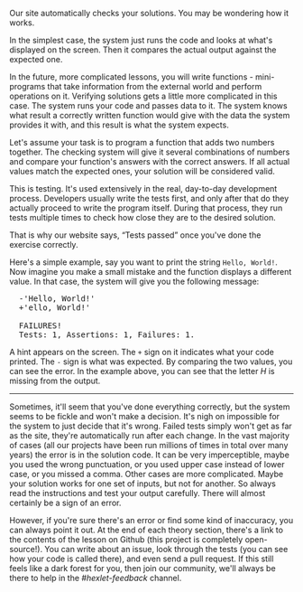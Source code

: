 
Our site automatically checks your solutions. You may be wondering how it works.

In the simplest case, the system just runs the code and looks at what's displayed on the screen. Then it compares the actual output against the expected one.

In the future, more complicated lessons, you will write functions - mini-programs that take information from the external world and perform operations on it. Verifying solutions gets a little more complicated in this case. The system runs your code and passes data to it. The system knows what result a correctly written function would give with the data the system provides it with, and this result is what the system expects.

Let's assume your task is to program a function that adds two numbers together. The checking system will give it several combinations of numbers and compare your function's answers with the correct answers. If all actual values match the expected ones, your solution will be considered valid.

This is testing. It's used extensively in the real, day-to-day development process. Developers usually write the tests first, and only after that do they actually proceed to write the program itself. During that process, they run tests multiple times to check how close they are to the desired solution.

That is why our website says, “Tests passed” once you've done the exercise correctly.

Here's a simple example, say you want to print the string `Hello, World!`. Now imagine you make a small mistake and the function displays a different value. In that case, the system will give you the following message:

<pre class='hexlet-basics-output'>
  -'Hello, World!'
  +'ello, World!'

  FAILURES!
  Tests: 1, Assertions: 1, Failures: 1.
</pre>

A hint appears on the screen. The `+` sign on it indicates what your code printed. The `-` sign is what was expected. By comparing the two values, you can see the error. In the example above, you can see that the letter _H_ is missing from the output.

---

Sometimes, it'll seem that you've done everything correctly, but the system seems to be fickle and won't make a decision. It's nigh on impossible for the system to just decide that it's wrong. Failed tests simply won't get as far as the site, they're automatically run after each change. In the vast majority of cases (all our projects have been run millions of times in total over many years) the error is in the solution code. It can be very imperceptible, maybe you used the wrong punctuation, or you used upper case instead of lower case, or you missed a comma. Other cases are more complicated. Maybe your solution works for one set of inputs, but not for another. So always read the instructions and test your output carefully. There will almost certainly be a sign of an error.

However, if you're sure there's an error or find some kind of inaccuracy, you can always point it out. At the end of each theory section, there's a link to the contents of the lesson on Github (this project is completely open-source!). You can write about an issue, look through the tests (you can see how your code is called there), and even send a pull request. If this still feels like a dark forest for you, then join our community, we'll always be there to help in the _#hexlet-feedback_ channel.
